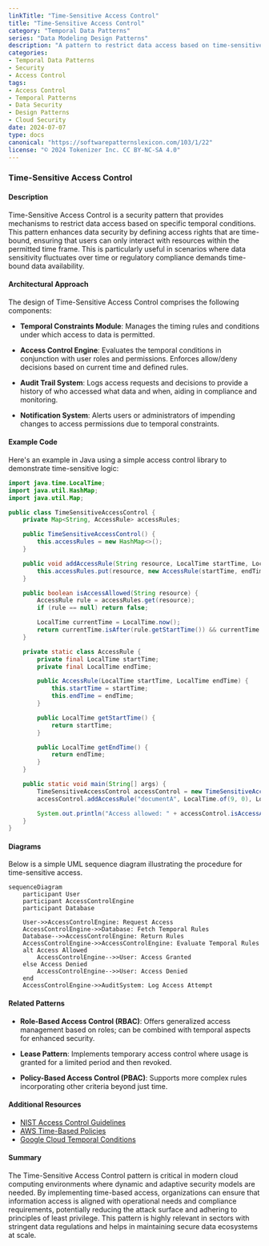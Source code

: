 ```yaml
---
linkTitle: "Time-Sensitive Access Control"
title: "Time-Sensitive Access Control"
category: "Temporal Data Patterns"
series: "Data Modeling Design Patterns"
description: "A pattern to restrict data access based on time-sensitive conditions, ensuring that access rights are defined and enforced through temporal constraints."
categories:
- Temporal Data Patterns
- Security
- Access Control
tags:
- Access Control
- Temporal Patterns
- Data Security
- Design Patterns
- Cloud Security
date: 2024-07-07
type: docs
canonical: "https://softwarepatternslexicon.com/103/1/22"
license: "© 2024 Tokenizer Inc. CC BY-NC-SA 4.0"
---
```


### Time-Sensitive Access Control

#### Description

Time-Sensitive Access Control is a security pattern that provides mechanisms to restrict data access based on specific temporal conditions. This pattern enhances data security by defining access rights that are time-bound, ensuring that users can only interact with resources within the permitted time frame. This is particularly useful in scenarios where data sensitivity fluctuates over time or regulatory compliance demands time-bound data availability.

#### Architectural Approach

The design of Time-Sensitive Access Control comprises the following components:

- **Temporal Constraints Module**: Manages the timing rules and conditions under which access to data is permitted.

- **Access Control Engine**: Evaluates the temporal conditions in conjunction with user roles and permissions. Enforces allow/deny decisions based on current time and defined rules.

- **Audit Trail System**: Logs access requests and decisions to provide a history of who accessed what data and when, aiding in compliance and monitoring.

- **Notification System**: Alerts users or administrators of impending changes to access permissions due to temporal constraints.

#### Example Code

Here's an example in Java using a simple access control library to demonstrate time-sensitive logic:

```java
import java.time.LocalTime;
import java.util.HashMap;
import java.util.Map;

public class TimeSensitiveAccessControl {
    private Map<String, AccessRule> accessRules;

    public TimeSensitiveAccessControl() {
        this.accessRules = new HashMap<>();
    }

    public void addAccessRule(String resource, LocalTime startTime, LocalTime endTime) {
        this.accessRules.put(resource, new AccessRule(startTime, endTime));
    }

    public boolean isAccessAllowed(String resource) {
        AccessRule rule = accessRules.get(resource);
        if (rule == null) return false;

        LocalTime currentTime = LocalTime.now();
        return currentTime.isAfter(rule.getStartTime()) && currentTime.isBefore(rule.getEndTime());
    }

    private static class AccessRule {
        private final LocalTime startTime;
        private final LocalTime endTime;

        public AccessRule(LocalTime startTime, LocalTime endTime) {
            this.startTime = startTime;
            this.endTime = endTime;
        }

        public LocalTime getStartTime() {
            return startTime;
        }

        public LocalTime getEndTime() {
            return endTime;
        }
    }

    public static void main(String[] args) {
        TimeSensitiveAccessControl accessControl = new TimeSensitiveAccessControl();
        accessControl.addAccessRule("documentA", LocalTime.of(9, 0), LocalTime.of(17, 0));

        System.out.println("Access allowed: " + accessControl.isAccessAllowed("documentA"));
    }
}
```

#### Diagrams

Below is a simple UML sequence diagram illustrating the procedure for time-sensitive access.

```mermaid
sequenceDiagram
    participant User
    participant AccessControlEngine
    participant Database

    User->>AccessControlEngine: Request Access
    AccessControlEngine->>Database: Fetch Temporal Rules
    Database-->>AccessControlEngine: Return Rules
    AccessControlEngine->>AccessControlEngine: Evaluate Temporal Rules
    alt Access Allowed
        AccessControlEngine-->>User: Access Granted
    else Access Denied
        AccessControlEngine-->>User: Access Denied
    end
    AccessControlEngine->>AuditSystem: Log Access Attempt
```

#### Related Patterns

- **Role-Based Access Control (RBAC)**: Offers generalized access management based on roles; can be combined with temporal aspects for enhanced security.

- **Lease Pattern**: Implements temporary access control where usage is granted for a limited period and then revoked.

- **Policy-Based Access Control (PBAC)**: Supports more complex rules incorporating other criteria beyond just time.

#### Additional Resources

- [NIST Access Control Guidelines](https://csrc.nist.gov/publications/detail/sp/800-162/final)
- [AWS Time-Based Policies](https://docs.aws.amazon.com/IAM/latest/UserGuide/access_policies.html#policies-permissions)
- [Google Cloud Temporal Conditions](https://cloud.google.com/iam/docs/conditions-overview)

#### Summary

The Time-Sensitive Access Control pattern is critical in modern cloud computing environments where dynamic and adaptive security models are needed. By implementing time-based access, organizations can ensure that information access is aligned with operational needs and compliance requirements, potentially reducing the attack surface and adhering to principles of least privilege. This pattern is highly relevant in sectors with stringent data regulations and helps in maintaining secure data ecosystems at scale.
